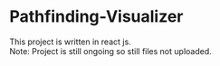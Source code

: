 # Pathfinding-Visualizer  
This project is written in react js.      
Note: Project is still ongoing so still files not uploaded.
